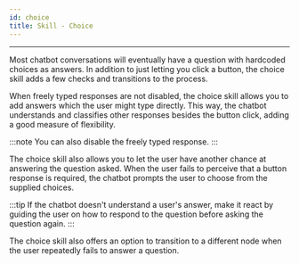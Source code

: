 ```yaml
---
id: choice
title: Skill - Choice
---
```


---------------

Most chatbot conversations will eventually have a question with hardcoded choices as answers. In addition to just letting you click a button, the choice skill adds a few checks and transitions to the process.

When freely typed responses are not disabled, the choice skill allows you to add answers which the user might type directly. This way, the chatbot understands and classifies other responses besides the button click, adding a good measure of flexibility.

:::note
You can also disable the freely typed response.
:::

The choice skill also allows you to let the user have another chance at answering the question asked. When the user fails to perceive that a button response is required, the chatbot prompts the user to choose from the supplied choices.

:::tip
If the chatbot doesn't understand a user's answer, make it react by guiding the user on how to respond to the question before asking the question again. 
:::

The choice skill also offers an option to transition to a different node when the user repeatedly fails to answer a question.